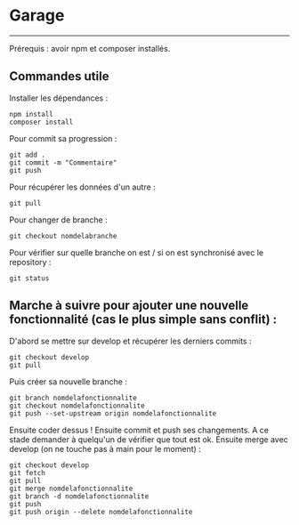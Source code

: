 ﻿# Garage
***

Prérequis : avoir npm et composer installés.

## Commandes utile
Installer les dépendances :
```
npm install
composer install
```

Pour commit sa progression :
```
git add .
git commit -m "Commentaire"
git push
```

Pour récupérer les données d'un autre :
```
git pull
```

Pour changer de branche :
```
git checkout nomdelabranche
```

Pour vérifier sur quelle branche on est / si on est synchronisé avec le repository :
```
git status
```
## Marche à suivre pour ajouter une nouvelle fonctionnalité (cas le plus simple sans conflit) :
D'abord se mettre sur develop et récupérer les derniers commits :
```
git checkout develop
git pull
```
Puis créer sa nouvelle branche :
```
git branch nomdelafonctionnalite
git checkout nomdelafonctionnalite
git push --set-upstream origin nomdelafonctionnalite
```
Ensuite coder dessus !
Ensuite commit et push ses changements. A ce stade demander à quelqu'un de vérifier que tout est ok.
Ensuite merge avec develop (on ne touche pas à main pour le moment) :
```
git checkout develop
git fetch
git pull
git merge nomdelafonctionnalite
git branch -d nomdelafonctionnalite
git push
git push origin --delete nomdelafonctionnalite
```
